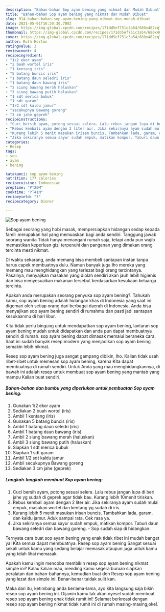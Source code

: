 ```yaml
---
description: "Bahan-bahan Sop ayam bening yang nikmat dan Mudah Dibuat"
title: "Bahan-bahan Sop ayam bening yang nikmat dan Mudah Dibuat"
slug: 914-bahan-bahan-sop-ayam-bening-yang-nikmat-dan-mudah-dibuat
date: 2021-05-01T16:20:30.700Z
image: https://img-global.cpcdn.com/recipes/171dd5ef751c3a54/680x482cq70/sop-ayam-bening-foto-resep-utama.jpg
thumbnail: https://img-global.cpcdn.com/recipes/171dd5ef751c3a54/680x482cq70/sop-ayam-bening-foto-resep-utama.jpg
cover: https://img-global.cpcdn.com/recipes/171dd5ef751c3a54/680x482cq70/sop-ayam-bening-foto-resep-utama.jpg
author: Ruth Horton
ratingvalue: 3
reviewcount: 4
recipeingredient:
- "1/2 ekor ayam"
- "2 buah wortel iris"
- "1 kentang iris"
- "5 batang buncis iris"
- "1 batang daun seledri iris"
- "1 batang daun bawang iris"
- "2 siung bawang merah haluskan"
- "3 siung bawang putih haluskan"
- "1 sdt merica bubuk"
- "1 sdt garam"
- "1/2 sdt kaldu jamur"
- "secukupnya Bawang goreng"
- "3 cm jahe geprek"
recipeinstructions:
- "Cuci bersih ayam, potong sesuai selera. Lalu rebus jangan lupa di beri jahe yg sudah di geprek agar tidak bau. Kurang lebih 10menit tiriskan."
- "Rebus kembali ayam dengan 2 liter air. Jika sekiranya ayam sudah mulai empuk, masukan wortel dan kentang yg sudah di iris."
- "Kurang lebih 5 menit masukan irisan buncis, Tambahkan lada, garam, dan kaldu jamur. Aduk sampai rata. Cek rasa ya."
- "Jika sekiranya semua sayur sudah empuk, matikan kompor. Taburi daun bawang seledri dan bawang goreng.  Sop sudah siap di hidangkan."
categories:
- Resep
tags:
- sop
- ayam
- bening

katakunci: sop ayam bening 
nutrition: 177 calories
recipecuisine: Indonesian
preptime: "PT20M"
cooktime: "PT41M"
recipeyield: "3"
recipecategory: Dinner

---
```



![Sop ayam bening](https://img-global.cpcdn.com/recipes/171dd5ef751c3a54/680x482cq70/sop-ayam-bening-foto-resep-utama.jpg)

Sebagai seorang yang hobi masak, mempersiapkan hidangan sedap kepada famili merupakan hal yang memuaskan bagi anda sendiri. Tanggung jawab seorang  wanita Tidak hanya menangani rumah saja, tetapi anda pun wajib memastikan keperluan gizi terpenuhi dan panganan yang dimakan orang tercinta mesti nikmat.

Di waktu  sekarang, anda memang bisa membeli santapan instan tanpa harus capek membuatnya dulu. Namun banyak juga lho mereka yang memang mau menghidangkan yang terlezat bagi orang tercintanya. Pasalnya, menyajikan masakan yang diolah sendiri akan jauh lebih higienis dan bisa menyesuaikan makanan tersebut berdasarkan kesukaan keluarga tercinta. 



Apakah anda merupakan seorang penyuka sop ayam bening?. Tahukah kamu, sop ayam bening adalah hidangan khas di Indonesia yang saat ini digemari oleh setiap orang dari berbagai daerah di Indonesia. Anda bisa menyajikan sop ayam bening sendiri di rumahmu dan pasti jadi santapan kesukaanmu di hari libur.

Kita tidak perlu bingung untuk mendapatkan sop ayam bening, lantaran sop ayam bening mudah untuk didapatkan dan anda pun dapat membuatnya sendiri di rumah. sop ayam bening dapat dimasak memalui beraneka cara. Saat ini sudah banyak resep modern yang menjadikan sop ayam bening semakin lebih nikmat.

Resep sop ayam bening juga sangat gampang dibikin, lho. Kalian tidak usah ribet-ribet untuk memesan sop ayam bening, karena Kita dapat membuatnya di rumah sendiri. Untuk Anda yang mau menghidangkannya, di bawah ini adalah resep untuk membuat sop ayam bening yang mantab yang mampu Kalian buat sendiri.

<!--inarticleads1-->

##### Bahan-bahan dan bumbu yang diperlukan untuk pembuatan Sop ayam bening:

1. Gunakan 1/2 ekor ayam
1. Sediakan 2 buah wortel (iris)
1. Ambil 1 kentang (iris)
1. Gunakan 5 batang buncis (iris)
1. Ambil 1 batang daun seledri (iris)
1. Ambil 1 batang daun bawang (iris)
1. Ambil 2 siung bawang merah (haluskan)
1. Ambil 3 siung bawang putih (haluskan)
1. Siapkan 1 sdt merica bubuk
1. Siapkan 1 sdt garam
1. Ambil 1/2 sdt kaldu jamur
1. Ambil secukupnya Bawang goreng
1. Sediakan 3 cm jahe (geprek)




<!--inarticleads2-->

##### Langkah-langkah membuat Sop ayam bening:

1. Cuci bersih ayam, potong sesuai selera. Lalu rebus jangan lupa di beri jahe yg sudah di geprek agar tidak bau. Kurang lebih 10menit tiriskan.
1. Rebus kembali ayam dengan 2 liter air. Jika sekiranya ayam sudah mulai empuk, masukan wortel dan kentang yg sudah di iris.
1. Kurang lebih 5 menit masukan irisan buncis, Tambahkan lada, garam, dan kaldu jamur. Aduk sampai rata. Cek rasa ya.
1. Jika sekiranya semua sayur sudah empuk, matikan kompor. Taburi daun bawang seledri dan bawang goreng.  - Sop sudah siap di hidangkan.




Ternyata cara buat sop ayam bening yang enak tidak ribet ini mudah banget ya! Kita semua dapat membuatnya. Resep sop ayam bening Sangat sesuai sekali untuk kamu yang sedang belajar memasak ataupun juga untuk kamu yang telah lihai memasak.

Apakah kamu ingin mencoba membikin resep sop ayam bening nikmat simple ini? Kalau kalian mau, mending kamu segera buruan siapkan peralatan dan bahan-bahannya, kemudian buat deh Resep sop ayam bening yang lezat dan simple ini. Benar-benar taidak sulit kan. 

Maka dari itu, ketimbang anda berlama-lama, ayo kita langsung saja bikin resep sop ayam bening ini. Dijamin kamu tak akan nyesel sudah membuat resep sop ayam bening enak tidak rumit ini! Selamat berkreasi dengan resep sop ayam bening nikmat tidak rumit ini di rumah masing-masing,oke!.

